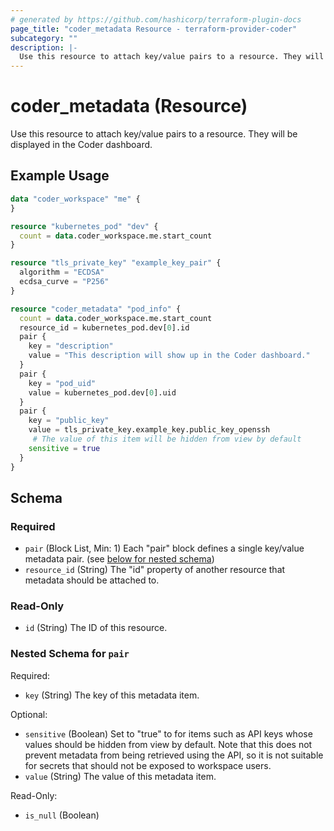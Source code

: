 ```yaml
---
# generated by https://github.com/hashicorp/terraform-plugin-docs
page_title: "coder_metadata Resource - terraform-provider-coder"
subcategory: ""
description: |-
  Use this resource to attach key/value pairs to a resource. They will be displayed in the Coder dashboard.
---
```


# coder_metadata (Resource)

Use this resource to attach key/value pairs to a resource. They will be displayed in the Coder dashboard.

## Example Usage

```terraform
data "coder_workspace" "me" {
}

resource "kubernetes_pod" "dev" {
  count = data.coder_workspace.me.start_count
}

resource "tls_private_key" "example_key_pair" {
  algorithm = "ECDSA"
  ecdsa_curve = "P256"
}

resource "coder_metadata" "pod_info" {
  count = data.coder_workspace.me.start_count
  resource_id = kubernetes_pod.dev[0].id
  pair {
    key = "description"
    value = "This description will show up in the Coder dashboard."
  }
  pair {
    key = "pod_uid"
    value = kubernetes_pod.dev[0].uid
  }
  pair {
    key = "public_key"
    value = tls_private_key.example_key.public_key_openssh
     # The value of this item will be hidden from view by default
    sensitive = true
  }
}
```

<!-- schema generated by tfplugindocs -->
## Schema

### Required

- `pair` (Block List, Min: 1) Each "pair" block defines a single key/value metadata pair. (see [below for nested schema](#nestedblock--pair))
- `resource_id` (String) The "id" property of another resource that metadata should be attached to.

### Read-Only

- `id` (String) The ID of this resource.

<a id="nestedblock--pair"></a>
### Nested Schema for `pair`

Required:

- `key` (String) The key of this metadata item.

Optional:

- `sensitive` (Boolean) Set to "true" to for items such as API keys whose values should be hidden from view by default. Note that this does not prevent metadata from being retrieved using the API, so it is not suitable for secrets that should not be exposed to workspace users.
- `value` (String) The value of this metadata item.

Read-Only:

- `is_null` (Boolean)


